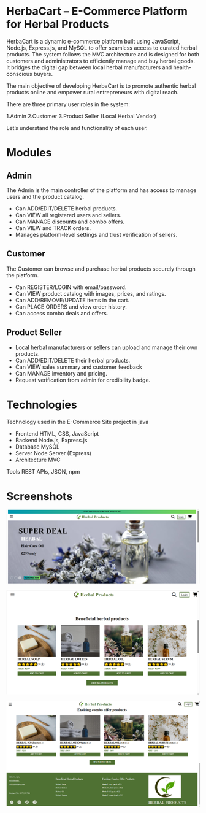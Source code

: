 # HerbaCart – E-Commerce Platform for Herbal Products
HerbaCart is a dynamic e-commerce platform built using JavaScript, Node.js, Express.js, and MySQL to offer seamless access to curated herbal products. The system follows the MVC architecture and is designed for both customers and administrators to efficiently manage and buy herbal goods. It bridges the digital gap between local herbal manufacturers and health-conscious buyers.

The main objective of developing HerbaCart is to promote authentic herbal products online and empower rural entrepreneurs with digital reach.


There are three primary user roles in the system:

1.Admin
2.Customer
3.Product Seller (Local Herbal Vendor)

Let’s understand the role and functionality of each user.

# Modules

## Admin
The Admin is the main controller of the platform and has access to manage users and the product catalog.

* Can ADD/EDIT/DELETE herbal products.
* Can VIEW all registered users and sellers.
* Can MANAGE discounts and combo offers.
* Can VIEW and TRACK orders.
* Manages platform-level settings and trust verification of sellers.

## Customer
The Customer can browse and purchase herbal products securely through the platform.

* Can REGISTER/LOGIN with email/password.
* Can VIEW product catalog with images, prices, and ratings.
* Can ADD/REMOVE/UPDATE items in the cart.
* Can PLACE ORDERS and view order history.
* Can access combo deals and offers.
  
## Product Seller
* Local herbal manufacturers or sellers can upload and manage their own products.
* Can ADD/EDIT/DELETE their herbal products.
* Can VIEW sales summary and customer feedback
* Can MANAGE inventory and pricing.
* Request verification from admin for credibility badge.

# Technologies 

Technology used in the E-Commerce Site project in java

* Frontend	HTML, CSS, JavaScript
* Backend	Node.js, Express.js
* Database	MySQL
* Server	Node Server (Express)
* Architecture	MVC
  
Tools	REST APIs, JSON, npm

# Screenshots
![page 1](https://github.com/vasunthraa325/E-COMMERCE-SITE/blob/main/Images/Screenshot%20(431).png)




![Page 2](https://github.com/vasunthraa325/E-COMMERCE-SITE/blob/main/Images/Page2.png?raw=true)




![Page 3](https://github.com/vasunthraa325/E-COMMERCE-SITE/blob/main/Images/Page3.png?raw=true)



